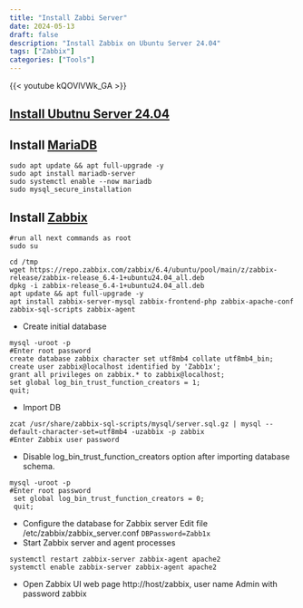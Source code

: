 ```yaml
---
title: "Install Zabbi Server"
date: 2024-05-13
draft: false
description: "Install Zabbix on Ubuntu Server 24.04"
tags: ["Zabbix"]
categories: ["Tools"]
---
```


{{< youtube  kQOVlVWk_GA >}}

## [Install Ubutnu Server 24.04](https://www.youtube.com/watch?v=n7aEcfDNULc)
## Install [MariaDB](https://linuxsecurity.com/howtos/secure-my-webserver/installing-securing-mariadb)
```shell 
sudo apt update && apt full-upgrade -y
sudo apt install mariadb-server
sudo systemctl enable --now mariadb
sudo mysql_secure_installation
```

## Install [Zabbix](https://www.zabbix.com/download?zabbix=6.4&os_distribution=ubuntu&os_version=24.04&components=server_frontend_agent&db=mysql&ws=apache)
```shell
#run all next commands as root
sudo su
```
```shell
cd /tmp
wget https://repo.zabbix.com/zabbix/6.4/ubuntu/pool/main/z/zabbix-release/zabbix-release_6.4-1+ubuntu24.04_all.deb
dpkg -i zabbix-release_6.4-1+ubuntu24.04_all.deb
apt update && apt full-upgrade -y
apt install zabbix-server-mysql zabbix-frontend-php zabbix-apache-conf zabbix-sql-scripts zabbix-agent
```
- Create initial database 
```shell
mysql -uroot -p
#Enter root password
create database zabbix character set utf8mb4 collate utf8mb4_bin;
create user zabbix@localhost identified by 'Zabb1x';
grant all privileges on zabbix.* to zabbix@localhost;
set global log_bin_trust_function_creators = 1;
quit;
```
- Import DB 
```shell
zcat /usr/share/zabbix-sql-scripts/mysql/server.sql.gz | mysql --default-character-set=utf8mb4 -uzabbix -p zabbix
#Enter Zabbix user password
```
- Disable log_bin_trust_function_creators option after importing database schema.
```shell
mysql -uroot -p
#Enter root password
 set global log_bin_trust_function_creators = 0;
 quit;
```
- Configure the database for Zabbix server
Edit file /etc/zabbix/zabbix_server.conf `DBPassword=Zabb1x`
- Start Zabbix server and agent processes
```shell
systemctl restart zabbix-server zabbix-agent apache2
systemctl enable zabbix-server zabbix-agent apache2 
```
- Open Zabbix UI web page http://host/zabbix, user name Admin with password zabbix